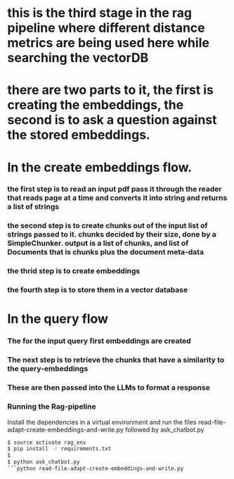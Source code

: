 # this is the third stage in the rag pipeline where different distance metrics are being used here while searching the vectorDB

# there are two parts to it, the first is creating the embeddings, the second is to ask a question against the stored embeddings. 

# In the create embeddings flow. 
### the first step is to read an input pdf pass it through the reader that reads page at a time and converts it into string and returns a list of strings
### the second step is to create chunks out of the input list of strings passed to it. chunks decided by their size, done by a SimpleChunker. output is a list of chunks, and list of Documents that is chunks plus the document meta-data
### the thrid step is to create embeddings
### the fourth step is to store them in a vector database

# In the query flow
### The for the input query first embeddings are created
### The next step is to retrieve the chunks that have a similarity to the query-embeddings
### These are then passed into the LLMs to format a response 

### Running the Rag-pipeline 
Install the dependencies in a virtual environment and run the files read-file-adapt-create-embeddings-and-write.py followed by ask_chatbot.py
```bash
$ source activate rag_env
$ pip install -r requirements.txt
$
$ python ask_chatbot.py
```python read-file-adapt-create-embeddings-and-write.py

